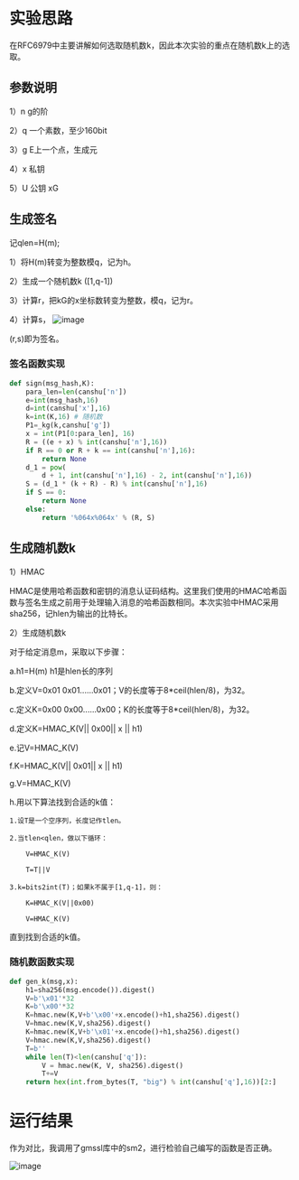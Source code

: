 # 实验思路
在RFC6979中主要讲解如何选取随机数k，因此本次实验的重点在随机数k上的选取。
## 参数说明
1）n  g的阶

2）q  一个素数，至少160bit

3）g  E上一个点，生成元

4）x  私钥

5）U  公钥 xG

## 生成签名
记qlen=H(m);

1）将H(m)转变为整数模q，记为h。

2）生成一个随机数k ([1,q-1])

3）计算r，把kG的x坐标数转变为整数，模q，记为r。

4）计算s，
![image](https://github.com/hhh0125/-/assets/139990267/ea5add81-a7d4-4c46-aaab-c55516e59604)


(r,s)即为签名。
### 签名函数实现
```python
def sign(msg_hash,K):
    para_len=len(canshu['n'])
    e=int(msg_hash,16)
    d=int(canshu['x'],16)
    k=int(K,16) # 随机数
    P1=_kg(k,canshu['g'])
    x = int(P1[0:para_len], 16)
    R = ((e + x) % int(canshu['n'],16))
    if R == 0 or R + k == int(canshu['n'],16):
        return None
    d_1 = pow(
        d + 1, int(canshu['n'],16) - 2, int(canshu['n'],16))
    S = (d_1 * (k + R) - R) % int(canshu['n'],16)
    if S == 0:
        return None
    else:
        return '%064x%064x' % (R, S)
```
##  生成随机数k
1）HMAC

HMAC是使用哈希函数和密钥的消息认证码结构。这里我们使用的HMAC哈希函数与签名生成之前用于处理输入消息的哈希函数相同。本次实验中HMAC采用sha256，记hlen为输出的比特长。

2）生成随机数k

对于给定消息m，采取以下步骤：

a.h1=H(m)   h1是hlen长的序列

b.定义V=0x01 0x01......0x01；V的长度等于8*ceil(hlen/8)，为32。

c.定义K=0x00 0x00......0x00；K的长度等于8*ceil(hlen/8)，为32。

d.定义K=HMAC_K(V|| 0x00|| x || h1)

e.记V=HMAC_K(V)

f.K=HMAC_K(V|| 0x01|| x || h1)

g.V=HMAC_K(V)

h.用以下算法找到合适的k值：

	1.设T是一个空序列，长度记作tlen。
 
	2.当tlen<qlen，做以下循环：
 
		V=HMAC_K(V)
  
		T=T||V
  
	3.k=bits2int(T)；如果k不属于[1,q-1]，则：
 
		K=HMAC_K(V||0x00)
 
		V=HMAC_K(V)
 
直到找到合适的k值。
### 随机数函数实现
```python
def gen_k(msg,x):
    h1=sha256(msg.encode()).digest()
    V=b'\x01'*32
    K=b'\x00'*32
    K=hmac.new(K,V+b'\x00'+x.encode()+h1,sha256).digest()
    V=hmac.new(K,V,sha256).digest()
    K=hmac.new(K,V+b'\x01'+x.encode()+h1,sha256).digest()
    V=hmac.new(K,V,sha256).digest()
    T=b''
    while len(T)<len(canshu['q']):
        V = hmac.new(K, V, sha256).digest()
        T+=V
    return hex(int.from_bytes(T, "big") % int(canshu['q'],16))[2:]
```
# 运行结果

 作为对比，我调用了gmssl库中的sm2，进行检验自己编写的函数是否正确。


![image](https://github.com/hhh0125/-/assets/139990267/208f2b03-398b-4225-b52b-4829db03d040)




































